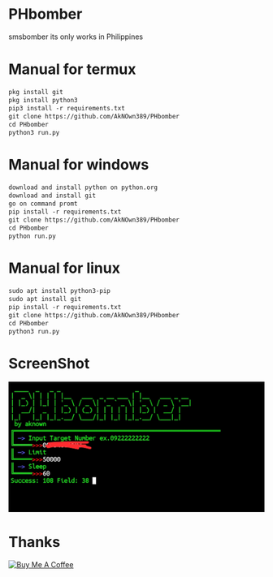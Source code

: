 # PHbomber
smsbomber its only works in Philippines
# Manual for termux
```
pkg install git
pkg install python3
pip3 install -r requirements.txt
git clone https://github.com/AkNOwn389/PHbomber
cd PHbomber
python3 run.py
```
# Manual for windows
```
download and install python on python.org
download and install git
go on command promt
pip install -r requirements.txt
git clone https://github.com/AkNOwn389/PHbomber
cd PHbomber
python run.py
```
# Manual for linux
```
sudo apt install python3-pip
sudo apt install git
pip install -r requirements.txt
git clone https://github.com/AkNOwn389/PHbomber
cd PHbomber
python3 run.py
```
# ScreenShot
![Screenshot](https://github.com/AkNOwn389/PHbomber/blob/main/Screenshot_20221215-005531.jpg)


# Thanks
<a href="https://buymeacoffee.com/dariusofficia10" target="_blank"><img src="https://cdn.buymeacoffee.com/buttons/default-orange.png" alt="Buy Me A Coffee" height="41" width="174"></a>
